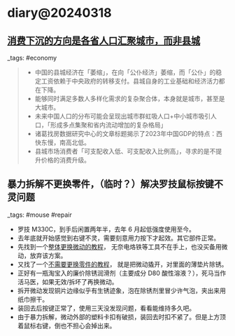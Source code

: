 # diary@20240318

## [消费下沉的方向是各省人口汇聚城市，而非县城](https://xueqiu.com/3790721442/281593108)
_tags: #economy

> - 中国的县城经济在「萎缩」，在向「公仆经济」萎缩，而「公仆」的稳定工资依赖于中央政府的转移支付。县城自身的工业基础和经济活力都在下降。
> - 能够同时满足多数人多样化需求的复杂聚合体，本身就是城市，甚至是大城市。
> - 未来中国人口的分布可能会呈现出城市群虹吸人口+中小城市吸引人口，「形成多点集聚和省内流动增加的复杂格局」
> - 诸葛找房数据研究中心的文章标题揭示了2023年中国GDP的特点：西快东慢，南高北低。
> - 县城市场消费者「可支配收入低、可支配收入比例高」，寻求的是不提升价格的消费升级。

## 暴力拆解不更换零件，（临时？）解决罗技鼠标按键不灵问题
_tags: #mouse #repair

- 罗技 M330C，到手后闲置两年半，去年 6 月起低强度使用至今。
- 去年底就开始感觉到右键不灵，需要刻意用力按下才起效。其它部件正常。
- 先找到一个[整体更换微动的教程](https://www.bilibili.com/video/BV1BM411M7Uq)，
    无奈电烙铁等工具不在手上，也没买备用微动，放弃该方案。
- 又找了一个[不需要更换零件的教程](https://www.bilibili.com/video/BV12p4y1p7Yd)，
    就是把微动撬开，对里面的薄垫片除锈。
- 正好有一瓶淘宝入的廉价除锈润滑剂（主要成分 D80 酸性溶液？），死马当作活马医，如果无效/拆坏了再换微动。
- 拆开微动发现铜片边缘似乎有生锈迹象，泡在除锈剂里冒少许气泡，夹出来用纸巾擦干。
- 装回去后按键正常了，使用三天没发现问题，看看能维持多久吧。
- 由于暴力拆解，微动外部的塑料卡扣有破损，装回去时扣不紧了。但是上方顶着鼠标右键，倒也不担心会掉出来。

